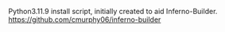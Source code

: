 Python3.11.9 install script, initially created to aid Inferno-Builder. https://github.com/cmurphy06/inferno-builder
